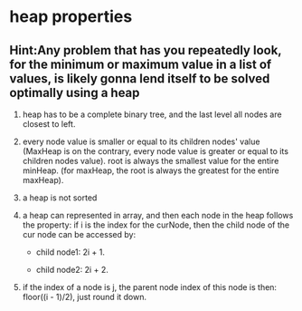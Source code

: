 # heap properties

## Hint:Any problem that has you repeatedly look, for the minimum or maximum value in a list of values, is likely gonna lend itself to be solved optimally using a heap

1. heap has to be a complete binary tree, and the last level all nodes are closest to left.
1. every node value is smaller or equal to its children nodes' value
   (MaxHeap is on the contrary, every node value is greater or equal to its children nodes value).
   root is always the smallest value for the entire minHeap. (for maxHeap, the root is always the greatest for the entire maxHeap).

1. a heap is not sorted
1. a heap can represented in array, and then each node in the heap follows the property:
if i is the index for the curNode, then the child node of the cur node can be accessed by:
    - child node1: 2i + 1.

    - child node2: 2i + 2.

1. if the index of a node is j, the parent node index of this node is then:
floor((i - 1)/2), just round it down.
